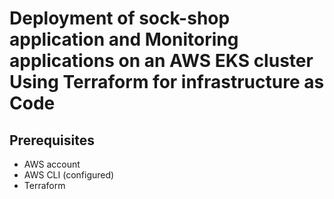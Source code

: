 # Deployment of sock-shop application and Monitoring applications on an AWS EKS cluster Using Terraform for infrastructure as Code
## Prerequisites
* AWS account
* AWS CLI (configured) 
* Terraform    
